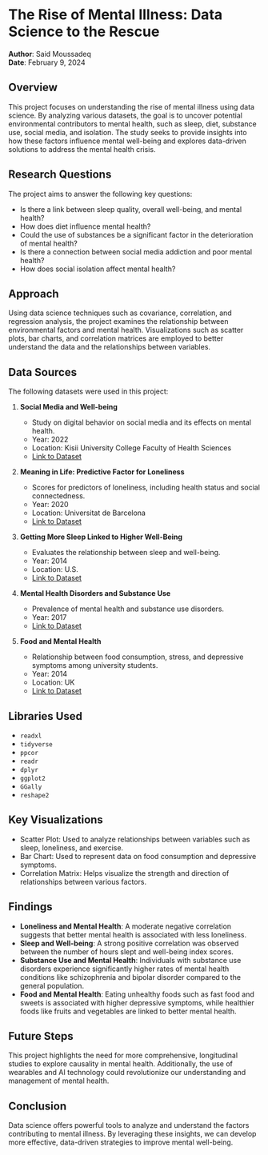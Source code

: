 # The Rise of Mental Illness: Data Science to the Rescue
**Author**: Said Moussadeq  
**Date**: February 9, 2024  

## Overview
This project focuses on understanding the rise of mental illness using data science. By analyzing various datasets, the goal is to uncover potential environmental contributors to mental health, such as sleep, diet, substance use, social media, and isolation. The study seeks to provide insights into how these factors influence mental well-being and explores data-driven solutions to address the mental health crisis.

## Research Questions
The project aims to answer the following key questions:
- Is there a link between sleep quality, overall well-being, and mental health?
- How does diet influence mental health?
- Could the use of substances be a significant factor in the deterioration of mental health?
- Is there a connection between social media addiction and poor mental health?
- How does social isolation affect mental health?

## Approach
Using data science techniques such as covariance, correlation, and regression analysis, the project examines the relationship between environmental factors and mental health. Visualizations such as scatter plots, bar charts, and correlation matrices are employed to better understand the data and the relationships between variables.

## Data Sources
The following datasets were used in this project:

1. **Social Media and Well-being**  
   - Study on digital behavior on social media and its effects on mental health.
   - Year: 2022  
   - Location: Kisii University College Faculty of Health Sciences  
   - [Link to Dataset](https://data.mendeley.com/datasets/jxkcm7s638/1)

2. **Meaning in Life: Predictive Factor for Loneliness**  
   - Scores for predictors of loneliness, including health status and social connectedness.
   - Year: 2020  
   - Location: Universitat de Barcelona  
   - [Link to Dataset](https://data.mendeley.com/datasets/zy39mdzxpg/2)

3. **Getting More Sleep Linked to Higher Well-Being**  
   - Evaluates the relationship between sleep and well-being.  
   - Year: 2014  
   - Location: U.S.  
   - [Link to Dataset](https://news.gallup.com/poll/181583/getting-sleep-linked-higher.aspx)

4. **Mental Health Disorders and Substance Use**  
   - Prevalence of mental health and substance use disorders.  
   - Year: 2017  
   - [Link to Dataset](https://cdn.mdedge.com/files/s3fs-public/JFP06809400.PDF)

5. **Food and Mental Health**  
   - Relationship between food consumption, stress, and depressive symptoms among university students.  
   - Year: 2014  
   - Location: UK  
   - [Link to Dataset](https://www.semanticscholar.org/paper/Food-and-mental-health%3A-relationship-betweenfood-Ansari-Adetunji/7089d0982e871d4024e26d04a9e00d478c418e81)

## Libraries Used
- `readxl`
- `tidyverse`
- `ppcor`
- `readr`
- `dplyr`
- `ggplot2`
- `GGally`
- `reshape2`

## Key Visualizations
- Scatter Plot: Used to analyze relationships between variables such as sleep, loneliness, and exercise.
- Bar Chart: Used to represent data on food consumption and depressive symptoms.
- Correlation Matrix: Helps visualize the strength and direction of relationships between various factors.

## Findings
- **Loneliness and Mental Health**: A moderate negative correlation suggests that better mental health is associated with less loneliness.
- **Sleep and Well-being**: A strong positive correlation was observed between the number of hours slept and well-being index scores.
- **Substance Use and Mental Health**: Individuals with substance use disorders experience significantly higher rates of mental health conditions like schizophrenia and bipolar disorder compared to the general population.
- **Food and Mental Health**: Eating unhealthy foods such as fast food and sweets is associated with higher depressive symptoms, while healthier foods like fruits and vegetables are linked to better mental health.

## Future Steps
This project highlights the need for more comprehensive, longitudinal studies to explore causality in mental health. Additionally, the use of wearables and AI technology could revolutionize our understanding and management of mental health.


## Conclusion
Data science offers powerful tools to analyze and understand the factors contributing to mental illness. By leveraging these insights, we can develop more effective, data-driven strategies to improve mental well-being.


